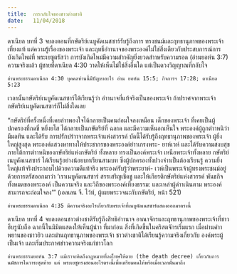 ```yaml
---
title:  การกลับใจของชาวต่างชาติ
date:   11/04/2018
---
```


ดาเนียล บทที่ 3 จบลงตอนที่กษัตริย์เนบูคัดเนสซาร์รับรู้ถึงการ ทรงชนม์และฤทธานุภาพของพระเจ้าเที่ยงแท้ แต่ความรู้เรื่องของพระเจ้า และฤทธิ์อำานาจของพระองค์ไม่ใช่สิ่งเดียวกับประสบการณ์การบังเกิดใหม่ที่ พระเยซูตรัสว่า การบังเกิดใหม่มีความสำาคัญยิ่งยวดสำาหรับความรอด (อ่านยอห์น 3:7) ความจริงแล้ว ผู้ชายที่ดาเนียล 4:30 วาดให้เห็นไม่ใช่สิ่งอื่นใด แต่เป็นดวงวิญญาณที่กลับใจ

`อ่านพระธรรมดาเนียล 4:30 บุคคลท่านนี้มีปัญหาอะไร อ่าน ยอห์น 15:5; กิจการฯ 17:28; ดาเนียล 5:23`

เวลานั้นกษัตริย์เนบูคัดเนสซาร์ได้เรียนรู้ว่า อำานาจที่แท้จริงเป็นของพระเจ้า ถ้าปราศจากพระเจ้า กษัตริย์เนบูคัดเนสซาร์ก็ไม่สิ่งใดเลย

“กษัตริย์ที่ครั้งหนึ่งที่เคยลำาพองใจได้กลายเป็นคนถ่อมใจลงเหมือน เด็กของพระเจ้า ที่เคยเป็นผู้ปกครองที่กดขี่ หยิ่งยโส ได้กลายเป็นกษัตริย์ที่ ฉลาด และมีความเห็นอกเห็นใจ พระองค์ผู้ถูกตำาหนิว่ามีมลทิน และได้รับ การปรักปรำาจากพระเจ้าแห่งสวรรค์ บัดนี้ได้รับรู้ถึงฤทธานุภาพของพระเจ้า ผู้ยิ่งใหญ่สูงสุด พระองค์แสวงหาทางให้ประชากรของพระองค์ยำาเกรงพระ- ยาห์เวห์ และได้รับความสงบสุข ภายใต้การตำาหนิของกษัตริย์แห่งกษัตริย์ ทั้งหลาย ทรงเป็นองค์พระเจ้า เหนือพระเจ้าทั้งหลาย กษัตริย์เนบูคัดเนสซาร์ ได้เรียนรู้อย่างน้อยบทเรียนสามบท ซึ่งผู้ปกครองทั้งปวงจำาเป็นต้องเรียนรู้ ความยิ่งใหญ่แท้จริงประกอบไปด้วยความดีแท้จริง พระองค์รับรู้ว่าพระยาห์- เวห์เป็นพระเจ้าผู้ทรงพระชนม์อยู่ ด้วยการตรัสออกมาว่า ‘เราเนบูคัดเนสซาร์ สรรเสริญเชิดชู  และให้เกียรติกษัตริย์แห่งสวรรค์  พันธกิจทั้งหมดของพระองค์ เป็นความจริง และวิถีของพระองค์เที่ยงธรรม: และเหล่าผู้ดำาเนินตาม พระองค์สามารถจะถ่อมใจลง’” (เอลเลน จี. ไว้ท์, ผู้เผยพระวจนะกับกษัตริย์, หน้า 521)

`อ่านพระธรรมดาเนียล 4:35 มีความจริงอะไรเกี่ยวกับพระเจ้าที่เนบูคัดเนสซาร์แสดงออกมาตรงนี้`

ดาเนียล บทที่ 4 จบลงตอนชาวต่างชาติรับรู้ถึงสิทธิอำานาจ อาณาจักรและฤทธานุภาพของพระเจ้าที่ชาวฮีบรูนับถือ ฉากนี้ในมิมิตแสดงให้เห็นผู้นำา ที่มาก่อน สิ่งที่เกิดขึ้นในคริสตจักรเริ่มแรก เมื่อผ่านคำาพยานของชาวยิว และผ่านฤทธานุภาพของพระเจ้า ชาวต่างชาติได้เรียนรู้ความจริงเกี่ยวกับ องค์พระผู้เป็นเจ้า และเริ่มประกาศข่าวความจริงแก่ชาวโลก

`อ่านพระธรรมยอห์น 3:7 แม้เราจะคิดถึงกฎหมายที่ลงโทษให้ตาย (the death decree) เกี่ยวกับการนมัสการในวาระสุดท้าย แต่ พระเยซูทรงสอนอะไรตรงนี้เพื่อเตรียมคนให้พร้อเมื่อเวลานั้นมาถึง`